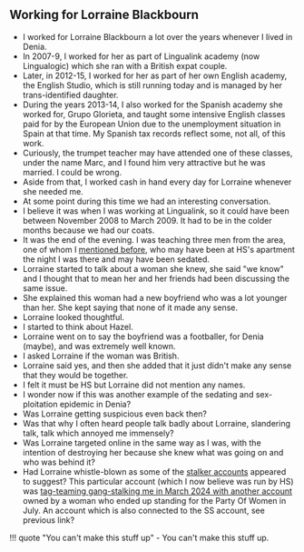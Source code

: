 ## Working for Lorraine Blackbourn

- I worked for Lorraine Blackbourn a lot over the years whenever I lived in Denia.
- In 2007-9, I worked for her as part of Lingualink academy (now Lingualogic) which she ran with a British expat couple.
- Later, in 2012-15, I worked for her as part of her own English academy, the English Studio, which is still running today and is managed by her trans-identified daughter.
- During the years 2013-14, I also worked for the Spanish academy she worked for, Grupo Glorieta, and taught some intensive English classes paid for by the European Union due to the unemployment situation in Spain at that time. My Spanish tax records reflect some, not all, of this work.
- Curiously, the trumpet teacher may have attended one of these classes, under the name Marc, and I found him very attractive but he was married. I could be wrong.
- Aside from that, I worked cash in hand every day for Lorraine whenever she needed me.
- At some point during this time we had an interesting conversation.
- I believe it was when I was working at Lingualink, so it could have been between November 2008 to March 2009. It had to be in the colder months because we had our coats.
- It was the end of the evening. I was teaching three men from the area, one of whom I [mentioned before](2007.md#hazel-smith), who may have been at HS's apartment the night I was there and may have been sedated.
- Lorraine started to talk about a woman she knew, she said "we know" and I thought that to mean her and her friends had been discussing the same issue.
- She explained this woman had a new boyfriend who was a lot younger than her. She kept saying that none of it made any sense.
- Lorraine looked thoughtful.
- I started to think about Hazel.
- Lorraine went on to say the boyfriend was a footballer, for Denia (maybe), and was extremely well known.
- I asked Lorraine if the woman was British.
- Lorraine said yes, and then she added that it just didn't make any sense that they would be together.
- I felt it must be HS but Lorraine did not mention any names.
- I wonder now if this was another example of the sedating and sex-ploitation epidemic in Denia?
- Was Lorraine getting suspicious even back then?
- Was that why I often heard people talk badly about Lorraine, slandering talk, talk which annoyed me immensely?
- Was Lorraine targeted online in the same way as I was, with the intention of destroying her because she knew what was going on and who was behind it?
- Had Lorraine whistle-blown as some of the [stalker accounts](../2024/march.md#lorraine-threats) appeared to suggest? This particular account (which I now believe was run by HS) was [tag-teaming gang-stalking me in March 2024 with another account](../2025/january.md#seonaid-dawn-and-granny-smith) owned by a woman who ended up standing for the Party Of Women in July. An account which is also connected to the SS account, see previous link?

!!! quote "You can't make this stuff up"
    - You can't make this stuff up.
